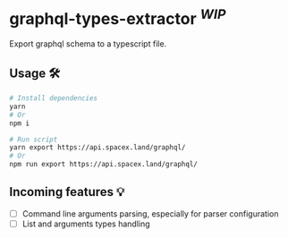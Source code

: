 # graphql-types-extractor <sup>*WIP*</sup>
Export graphql schema to a typescript file.

## Usage 🛠
```bash
# Install dependencies
yarn
# Or
npm i
```
```bash
# Run script
yarn export https://api.spacex.land/graphql/
# Or
npm run export https://api.spacex.land/graphql/
```
## Incoming features 💡
- [ ] Command line arguments parsing, especially for parser configuration
- [ ] List and arguments types handling
